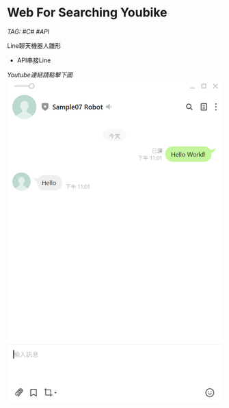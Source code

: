 # Web For Searching Youbike

*TAG: #C# #API*

Line聊天機器人雛形
- API串接Line

*Youtube連結請點擊下圖*
[![IMAGE ALT TEXT](https://github.com/Riley-Shu/Riley-Shu/blob/master/image/cover04.png)](https://youtube.com/shorts/YmPq4xsUj18")

